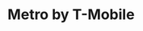 ---
title: "Metro by T-Mobile"
url: /hartford/metro-by-t-mobile-blue-hills-avenue/
shop: mobile phone
---